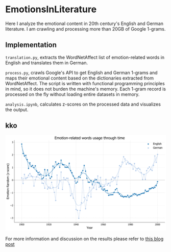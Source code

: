 # EmotionsInLiterature

Here I analyze the emotional content in 20th century's English and German literature. I am crawling and processing more than 20GB of Google 1-grams. 

## Implementation
`translation.py`, extracts the WordNetAffect list of emotion-related words in English and translates them in German.

`process.py`, crawls Google's API to get English and German 1-grams and maps their emotional content based on the dictionaries extracted from WordNetAffect. The script is written with functional programming principles in mind, so it does not burden the machine's memory. Each 1-gram record is processed on the fly without loading entire datasets in memory.

`analysis.ipynb`, calculates z-scores on the processed data and visualizes the output.

## kko

![](output/tot_emotions.png)

For more information and discussion on the results please refer to [this blog post](http://sokratispapadopoulos.com/journal/literature-emotions.html)

